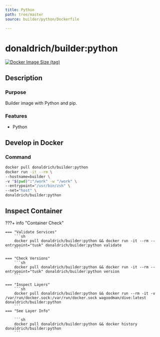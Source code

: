```yaml
---
title: Python
path: tree/master
source: builder/python/Dockerfile

---
```


# donaldrich/builder:python

[![Docker Image Size (tag)](https://img.shields.io/docker/image-size/donaldrich/builder/python?color=blue&label=size&logo=docker&style=flat-square)](https://hub.docker.com/r/donaldrich/builder/python)

## Description

### Purpose

Builder image with Python and pip.

### Features

- Python

## Develop in Docker

### Command

```sh
docker pull donaldrich/builder:python
docker run -it --rm \
--hostname=builder \
-v "$(pwd)":"/work" -w "/work" \
--entrypoint="/usr/bin/zsh" \
--net="host" \
donaldrich/builder:python
```

## Inspect Container

???+ info "Container Check"

    === "Validate Services"
        ```sh
        docker pull donaldrich/builder:python && docker run -it --rm --entrypoint="tusk" donaldrich/builder:python validate
        ```

    === "Check Versions"
        ```sh
        docker pull donaldrich/builder:python && docker run -it --rm --entrypoint="tusk" donaldrich/builder:python version
        ```

    === "Inspect Layers"
        ```sh
        docker pull donaldrich/builder:python && docker run --rm -it -v /var/run/docker.sock:/var/run/docker.sock wagoodman/dive:latest donaldrich/builder:python
        ```
    === "See Layer Info"

        ```sh
        docker pull donaldrich/builder:python && docker history donaldrich/builder:python
        ```
